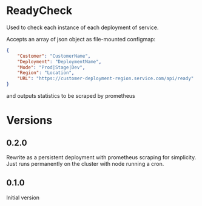 # ReadyCheck

Used to check each instance of each deployment of service.

Accepts an array of json object as file-mounted configmap:

```json
{
    "Customer": "CustomerName",
    "Deployment": "DeploymentName",
    "Mode": "Prod|Stage|Dev",
    "Region": "Location",
    "URL": "https://customer-deployment-region.service.com/api/ready"
}
```
and outputs statistics to be scraped by prometheus

# Versions

## 0.2.0 

Rewrite as a persistent deployment with prometheus scraping for simplicity. Just runs permanently on the cluster with node running a cron. 

## 0.1.0

Initial version
